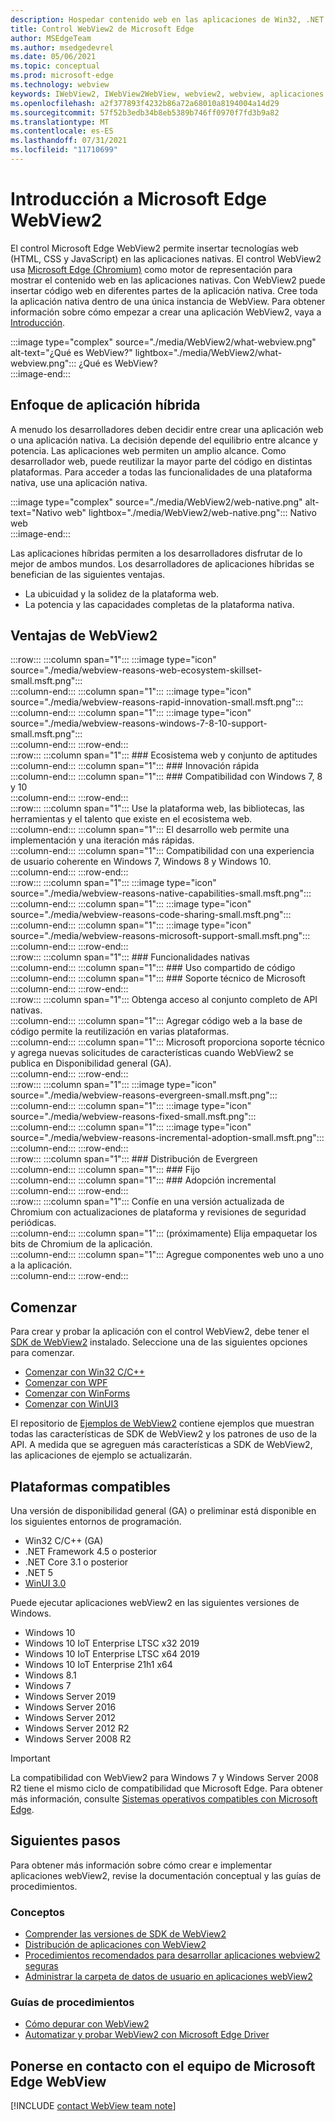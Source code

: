 ```yaml
---
description: Hospedar contenido web en las aplicaciones de Win32, .NET y UWP con el control WebView2 de Microsoft Edge.
title: Control WebView2 de Microsoft Edge
author: MSEdgeTeam
ms.author: msedgedevrel
ms.date: 05/06/2021
ms.topic: conceptual
ms.prod: microsoft-edge
ms.technology: webview
keywords: IWebView2, IWebView2WebView, webview2, webview, aplicaciones win32, win32, perímetro, ICoreWebView2, CoreWebView2, ICoreWebView2Host, control de explorador, html perimetral, Windows Forms, WinForms, WPF, .NET, WinUI, Project Reunion
ms.openlocfilehash: a2f377893f4232b86a72a68010a8194004a14d29
ms.sourcegitcommit: 57f52b3edb34b8eb5389b746ff0970f7fd3b9a82
ms.translationtype: MT
ms.contentlocale: es-ES
ms.lasthandoff: 07/31/2021
ms.locfileid: "11710699"
---
```

# <a name="introduction-to-microsoft-edge-webview2"></a>Introducción a Microsoft Edge WebView2  

El control Microsoft Edge WebView2 permite insertar tecnologías web \(HTML, CSS y JavaScript\) en las aplicaciones nativas.  El control WebView2 usa [Microsoft Edge (Chromium)][MicrosoftedgeinsiderMain] como motor de representación para mostrar el contenido web en las aplicaciones nativas.  Con WebView2 puede insertar código web en diferentes partes de la aplicación nativa.  Cree toda la aplicación nativa dentro de una única instancia de WebView.  Para obtener información sobre cómo empezar a crear una aplicación WebView2, vaya a [Introducción](#get-started).  

:::image type="complex" source="./media/WebView2/what-webview.png" alt-text="¿Qué es WebView?" lightbox="./media/WebView2/what-webview.png":::
   ¿Qué es WebView?  
:::image-end:::    

## <a name="hybrid-app-approach"></a>Enfoque de aplicación híbrida  

A menudo los desarrolladores deben decidir entre crear una aplicación web o una aplicación nativa.  La decisión depende del equilibrio entre alcance y potencia.  Las aplicaciones web permiten un amplio alcance.  Como desarrollador web, puede reutilizar la mayor parte del código en distintas plataformas.  Para acceder a todas las funcionalidades de una plataforma nativa, use una aplicación nativa.  

:::image type="complex" source="./media/WebView2/web-native.png" alt-text="Nativo web" lightbox="./media/WebView2/web-native.png":::
   Nativo web  
:::image-end:::    

Las aplicaciones híbridas permiten a los desarrolladores disfrutar de lo mejor de ambos mundos.  Los desarrolladores de aplicaciones híbridas se benefician de las siguientes ventajas.  

*   La ubicuidad y la solidez de la plataforma web.  
*   La potencia y las capacidades completas de la plataforma nativa.  
    
## <a name="webview2-benefits"></a>Ventajas de WebView2   

:::row:::
   :::column span="1":::
      :::image type="icon" source="./media/webview-reasons-web-ecosystem-skillset-small.msft.png":::  
   :::column-end:::
   :::column span="1":::
      :::image type="icon" source="./media/webview-reasons-rapid-innovation-small.msft.png":::  
   :::column-end:::
   :::column span="1":::
      :::image type="icon" source="./media/webview-reasons-windows-7-8-10-support-small.msft.png":::  
   :::column-end:::
:::row-end:::  
:::row:::
   :::column span="1":::
      ### <a name="web-ecosystem--skillset"></a>Ecosistema web y conjunto de aptitudes  
   :::column-end:::
   :::column span="1":::
      ### <a name="rapid-innovation"></a>Innovación rápida  
   :::column-end:::
   :::column span="1":::
      ### <a name="windows-7-8-and-10-support"></a>Compatibilidad con Windows 7, 8 y 10  
   :::column-end:::
:::row-end:::  
:::row:::
   :::column span="1":::
      Use la plataforma web, las bibliotecas, las herramientas y el talento que existe en el ecosistema web.  
   :::column-end:::
   :::column span="1":::
      El desarrollo web permite una implementación y una iteración más rápidas.  
   :::column-end:::
   :::column span="1":::
      Compatibilidad con una experiencia de usuario coherente en Windows 7, Windows 8 y Windows 10.  
   :::column-end:::
:::row-end:::  
:::row:::
   :::column span="1":::
      :::image type="icon" source="./media/webview-reasons-native-capabilities-small.msft.png":::  
   :::column-end:::
   :::column span="1":::
      :::image type="icon" source="./media/webview-reasons-code-sharing-small.msft.png":::  
   :::column-end:::
   :::column span="1":::
      :::image type="icon" source="./media/webview-reasons-microsoft-support-small.msft.png":::  
   :::column-end:::
:::row-end:::  
:::row:::
   :::column span="1":::
      ### <a name="native-capabilities"></a>Funcionalidades nativas  
   :::column-end:::
   :::column span="1":::
      ### <a name="code-sharing"></a>Uso compartido de código  
   :::column-end:::
   :::column span="1":::
      ### <a name="microsoft-support"></a>Soporte técnico de Microsoft  
   :::column-end:::
:::row-end:::  
:::row:::
   :::column span="1":::
      Obtenga acceso al conjunto completo de API nativas.  
   :::column-end:::
   :::column span="1":::
      Agregar código web a la base de código permite la reutilización en varias plataformas.  
   :::column-end:::
   :::column span="1":::
      Microsoft proporciona soporte técnico y agrega nuevas solicitudes de características cuando WebView2 se publica en Disponibilidad general \(GA\).  
   :::column-end:::
:::row-end:::  
:::row:::
   :::column span="1":::
      :::image type="icon" source="./media/webview-reasons-evergreen-small.msft.png":::  
   :::column-end:::
   :::column span="1":::
      :::image type="icon" source="./media/webview-reasons-fixed-small.msft.png":::  
   :::column-end:::
   :::column span="1":::
      :::image type="icon" source="./media/webview-reasons-incremental-adoption-small.msft.png":::  
   :::column-end:::
:::row-end:::  
:::row:::
   :::column span="1":::
      ### <a name="evergreen-distribution"></a>Distribución de Evergreen  
   :::column-end:::
   :::column span="1":::
      ### <a name="fixed"></a>Fijo  
   :::column-end:::
   :::column span="1":::
      ### <a name="incremental-adoption"></a>Adopción incremental  
   :::column-end:::
:::row-end:::  
:::row:::
   :::column span="1":::
      Confíe en una versión actualizada de Chromium con actualizaciones de plataforma y revisiones de seguridad periódicas.  
   :::column-end:::
   :::column span="1":::
      \(próximamente\) Elija empaquetar los bits de Chromium de la aplicación.  
   :::column-end:::
   :::column span="1":::
      Agregue componentes web uno a uno a la aplicación.  
   :::column-end:::
:::row-end:::  

## <a name="get-started"></a>Comenzar  

Para crear y probar la aplicación con el control WebView2, debe tener <!--both [Microsoft Edge (Chromium)][MicrosoftedgeinsiderDownload] and  -->el [SDK de WebView2][NugetPackagesMicrosoftWebWebView2] instalado.  Seleccione una de las siguientes opciones para comenzar.  

*   [Comenzar con Win32 C/C++][Webview2GetStartedWin32]  
*   [Comenzar con WPF][Webview2GetStartedWpf]  
*   [Comenzar con WinForms][Webview2GetStartedWinforms]  
*   [Comenzar con WinUI3][Webview2GetStartedWinui]  
    
El repositorio de [Ejemplos de WebView2][GithubMicrosoftedgeWebview2samples] contiene ejemplos que muestran todas las características de SDK de WebView2 y los patrones de uso de la API.  A medida que se agreguen más características a SDK de WebView2, las aplicaciones de ejemplo se actualizarán.  

## <a name="supported-platforms"></a>Plataformas compatibles  

Una versión de disponibilidad general \(GA\) o preliminar está disponible en los siguientes entornos de programación.  

*   Win32 C/C++ \(GA\)  
*   .NET Framework 4.5 o posterior  
*   .NET Core 3.1 o posterior  
*   .NET 5  
*   [WinUI 3.0][UwpToolkitsWinui3]  
    
Puede ejecutar aplicaciones webView2 en las siguientes versiones de Windows.  

*   Windows 10  
*   Windows 10 IoT Enterprise LTSC x32 2019
*   Windows 10 IoT Enterprise LTSC x64 2019
*   Windows 10 IoT Enterprise 21h1 x64
*   Windows 8.1  
*   Windows 7   
*   Windows Server 2019  
*   Windows Server 2016  
*   Windows Server 2012  
*   Windows Server 2012 R2  
*   Windows Server 2008 R2   
    
> [!IMPORTANT]
>  La compatibilidad con WebView2 para Windows 7 y Windows Server 2008 R2 tiene el mismo ciclo de compatibilidad que Microsoft Edge.  Para obtener más información, consulte [Sistemas operativos compatibles con Microsoft Edge][DeployedgeMicrosoftEdgeSupportedOS].  

## <a name="next-steps"></a>Siguientes pasos  

Para obtener más información sobre cómo crear e implementar aplicaciones webView2, revise la documentación conceptual y las guías de procedimientos.  

### <a name="concepts"></a>Conceptos  

*   [Comprender las versiones de SDK de WebView2][Webview2ConceptsVersioning]  
*   [Distribución de aplicaciones con WebView2][Webview2ConceptsDistribution]  
*   [Procedimientos recomendados para desarrollar aplicaciones webview2 seguras][Webview2ConceptsSecurity]  
*   [Administrar la carpeta de datos de usuario en aplicaciones webView2][Webview2ConceptsUserDataFolder]  
 
### <a name="how-to-guides"></a>Guías de procedimientos  

*   [Cómo depurar con WebView2][Webview2HowToDebug]  
*   [Automatizar y probar WebView2 con Microsoft Edge Driver][Webview2HowToWebdriver]  

## <a name="getting-in-touch-with-the-microsoft-edge-webview-team"></a>Ponerse en contacto con el equipo de Microsoft Edge WebView  

[!INCLUDE [contact WebView team note](./includes/contact-webview-team-note.md)]  

<!-- links -->  

[Webview2ConceptsDistribution]: ./concepts/distribution.md "Distribución de aplicaciones con WebView2 | Microsoft Docs"  
[Webview2ConceptsSecurity]: ./concepts/security.md "Procedimientos recomendados para desarrollar aplicaciones webview2 seguras | Microsoft Docs"  
[Webview2ConceptsUserDataFolder]: ./concepts/user-data-folder.md "Administrar la carpeta de datos de usuario | Microsoft Docs"  
[Webview2ConceptsVersioning]: ./concepts/versioning.md "Comprender las versiones de SDK de WebView2 | Microsoft Docs"  
[Webview2GetStartedWin32]: ./get-started/win32.md "Introducción a WebView2 | Microsoft Docs"  
[Webview2GetStartedWinforms]: ./get-started/winforms.md "Introducción a WebView2 en las aplicaciones de Windows Forms (versión preliminar) | Microsoft Docs"  
[Webview2GetStartedWinui]: ./get-started/winui.md "Introducción a WebView2 en WinUI3 (versión preliminar) | Microsoft Docs"  
[Webview2GetStartedWpf]: ./get-started/wpf.md "Introducción a WebView2 en WPF (versión preliminar) | Microsoft Docs"  
[Webview2HowToDebug]: ./how-to/debug.md "Cómo depurar con WebView2 | Microsoft Docs"  
[Webview2HowToWebdriver]: ./how-to/webdriver.md "Automatizar y probar WebView2 con Microsoft Edge Driver | Microsoft Docs"  
[Webview2ReleaseNotes]: ./release-notes.md "Notas de la versión de SDK de WebView2 | Microsoft Docs"  

[UwpToolkitsWinui3]: /uwp/toolkits/winui3/index "Biblioteca de interfaz de usuario de Windows 3 versión preliminar 2 (julio de 2020) | Microsoft Docs"  

[DeployedgeMicrosoftEdgeSupportedOS]: /deployedge/microsoft-edge-supported-operating-systems "Sistemas operativos compatibles con Microsoft Edge | Microsoft Docs"  

[GithubMicrosoftedgeWebview2samples]: https://github.com/MicrosoftEdge/WebView2Samples "Ejemplos de WebView2: MicrosoftEdge/WebView2Samples | GitHub"  
[GithubMicrosoftedgeWebviewfeddback]: https://github.com/MicrosoftEdge/WebViewFeedback "Comentarios de WebView: MicrosoftEdge/WebViewFeedback | GitHub"  

[MicrosoftedgeinsiderMain]: https://www.microsoftedgeinsider.com "Microsoft Edge Insider"  
[MicrosoftedgeinsiderDownload]: https://www.microsoftedgeinsider.com/download "Descargar Microsoft Edge Insider"  

[NugetPackagesMicrosoftWebWebView2]: https://www.nuget.org/packages/Microsoft.Web.WebView2 "Microsoft.Web.WebView2 | Galería de NuGet"  
